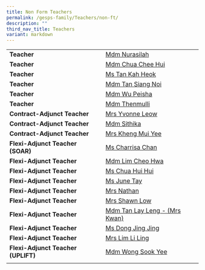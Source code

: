 ```yaml
---
title: Non Form Teachers
permalink: /gesps-family/Teachers/non-ft/
description: ""
third_nav_title: Teachers
variant: markdown
---
```

|  |  |
|:---|:---|
| **Teacher** | [Mdm Nurasilah](mailto:nurasilah_shahzan@schools.gov.sg)
| **Teacher** | [Mdm Chua Chee Hui](mailto:chua_chee_hui@schools.gov.sg)
| **Teacher** | [Ms Tan Kah Heok](mailto:Tan_Kah_Heok@schools.gov.sg)
| **Teacher** | [Mdm Tan Siang Noi](mailto:Tan_Siang_Noi@schools.gov.sg)
| **Teacher** | [Mdm Wu Peisha](mailto:wu_pei_sha@schools.gov.sg)
| **Teacher** | [Mdm Thenmulli](mailto:thenmulli_palaniappan@schools.gov.sg)
| **Contract-Adjunct Teacher** | [Mrs Yvonne Leow](mailto:cheak_beo_leng_yvonne@schools.gov.sg)
| **Contract-Adjunct Teacher** | [Mdm Sithika](mailto:sithika_begam@schools.gov.sg)
| **Contract-Adjunct Teacher** | [Mrs Kheng Mui Yee](mailto:Kheng_mui_yee@schools.gov.sg)
| **Flexi-Adjunct Teacher (SOAR)** | [Ms Charrisa Chan](mailto:Chan_Huishi_Charrisa_A@schools.gov.sg)
| **Flexi-Adjunct Teacher** | [Mdm Lim Cheo Hwa](mailto:Lim_Cheo_Hwa@schools.gov.sg)
| **Flexi-Adjunct Teacher** | [Ms Chua Hui Hui](mailto:chua_hui_hui@schools.gov.sg)
| **Flexi-Adjunct Teacher** | [Ms June Tay](mailto:tay_wee_hong@schools.gov.sg)
| **Flexi-Adjunct Teacher** | [Mrs Nathan](mailto:Kanapathipillai_Jayamalar@schools.gov.sg)
| **Flexi-Adjunct Teacher** | [Mrs Shawn Low](mailto:shawn_lok@schools.gov.sg)
| **Flexi-Adjunct Teacher** | [Mdm Tan Lay Leng - (Mrs Kwan)](mailto:tan_lay_leng_a@schools.gov.sg)
| **Flexi-Adjunct Teacher** | [Ms Dong Jing Jing](mailto:dong_jingjing@schools.gov.sg)
| **Flexi-Adjunct Teacher** | [Mrs Lim Li Ling](mailto:lim_li_ling@schools.gov.sg)
| **Flexi-Adjunct Teacher (UPLIFT)** | [Mdm Wong Sook Yee](mailto:wong_sook_yee_a@schools.gov.sg)
|  |  |